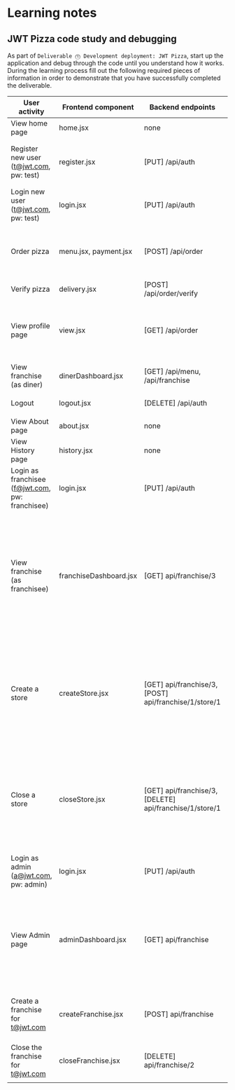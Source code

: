 # Learning notes

## JWT Pizza code study and debugging

As part of `Deliverable ⓵ Development deployment: JWT Pizza`, start up the application and debug through the code until you understand how it works. During the learning process fill out the following required pieces of information in order to demonstrate that you have successfully completed the deliverable.

| User activity                                       | Frontend component     | Backend endpoints               | Database SQL |
| --------------------------------------------------- | ------------------     | ------------------------------- | ------------ |
| View home page                                      | home.jsx               | none                            | none         |
| Register new user<br/>(t@jwt.com, pw: test)         | register.jsx           | [PUT] /api/auth                 | `INSERT INTO user (name, email, password) VALUES (?, ?, ?)`, `INSERT INTO userRole (userId, role, objectId) VALUES (?, ?, ?)`, `INSERT INTO auth (token, userId) VALUES (?, ?)` |
| Login new user<br/>(t@jwt.com, pw: test)            | login.jsx              | [PUT] /api/auth                 | `SELECT * FROM user WHERE email=?`, `INSERT INTO auth (token, userId) VALUES (?, ?)`           |
| Order pizza                                         | menu.jsx, payment.jsx  | [POST] /api/order               | `SELECT userId FROM auth WHERE token=?`, `INSERT INTO dinerOrder (dinerId, franchiseId, storeId, date) VALUES (?, ?, ?, now())`, `INSERT INTO orderItem (orderId, menuId, description, price) VALUES (?, ?, ?, ?)` |
| Verify pizza                                        | delivery.jsx          | [POST] /api/order/verify        | none             |
| View profile page                                   | view.jsx               | [GET] /api/order                | `SELECT userId FROM auth WHERE token=?`, `SELECT id, franchiseId, storeId, date FROM dinerOrder WHERE dinerId=? LIMIT ${offset},${config.db.listPerPage}`, `SELECT id, menuId, description, price FROM orderItem WHERE orderId=?` |
| View franchise<br/>(as diner)                       | dinerDashboard.jsx     | [GET] /api/menu, /api/franchise | `SELECT userId FROM auth WHERE token=?`, `SELECT * FROM menu`, `SELECT id, name FROM franchise`             |
| Logout                                              | logout.jsx             | [DELETE] /api/auth              | `SELECT userId FROM auth WHERE token=?`, `DELETE FROM auth WHERE token=?` |
| View About page                                     | about.jsx              | none                            | none         |
| View History page                                   | history.jsx            | none                            | none         |
| Login as franchisee<br/>(f@jwt.com, pw: franchisee) | login.jsx              | [PUT] /api/auth                 | `SELECT * FROM user WHERE email=?`, `SELECT * FROM userRole WHERE userId=?`, `INSERT INTO auth (token, userId) VALUES (?, ?)`             |
| View franchise<br/>(as franchisee)                  | franchiseDashboard.jsx | [GET] api/franchise/3           | `SELECT userId FROM auth WHERE token=?`, `SELECT objectId FROM userRole WHERE role='franchisee' AND userId=?`, `SELECT id, name FROM franchise WHERE id in (${franchiseIds.join(',')})`, `SELECT u.id, u.name, u.email FROM userRole AS ur JOIN user AS u ON u.id=ur.userId WHERE ur.objectId=? AND ur.role='franchisee'`, `SELECT s.id, s.name, COALESCE(SUM(oi.price), 0) AS totalRevenue FROM dinerOrder AS do JOIN orderItem AS oi ON do.id=oi.orderId RIGHT JOIN store AS s ON s.id=do.storeId WHERE s.franchiseId=? GROUP BY s.id`             |
| Create a store                                      | createStore.jsx        | [GET] api/franchise/3, [POST] api/franchise/1/store/1                                | `SELECT userId FROM auth WHERE token=?`, `SELECT u.id, u.name, u.email FROM userRole AS ur JOIN user AS u ON u.id=ur.userId WHERE ur.objectId=? AND ur.role='franchisee'`, `SELECT s.id, s.name, COALESCE(SUM(oi.price), 0) AS totalRevenue FROM dinerOrder AS do JOIN orderItem AS oi ON do.id=oi.orderId RIGHT JOIN store AS s ON s.id=do.storeId WHERE s.franchiseId=? GROUP BY s.id`, `INSERT INTO store (franchiseId, name) VALUES (?, ?)`            |
| Close a store                                       | closeStore.jsx         | [GET] api/franchise/3, [DELETE] api/franchise/1/store/1 | `SELECT userId FROM auth WHERE token=?`, `SELECT u.id, u.name, u.email FROM userRole AS ur JOIN user AS u ON u.id=ur.userId WHERE ur.objectId=? AND ur.role='franchisee'`, `SELECT s.id, s.name, COALESCE(SUM(oi.price), 0) AS totalRevenue FROM dinerOrder AS do JOIN orderItem AS oi ON do.id=oi.orderId RIGHT JOIN store AS s ON s.id=do.storeId WHERE s.franchiseId=? GROUP BY s.id`, `DELETE FROM store WHERE franchiseId=? AND id=?`             |
| Login as admin<br/>(a@jwt.com, pw: admin)           | login.jsx              | [PUT] /api/auth                                | `SELECT * FROM user WHERE email=?`, `SELECT * FROM userRole WHERE userId=?`, `INSERT INTO auth (token, userId) VALUES (?, ?)`             |
| View Admin page                                     | adminDashboard.jsx     | [GET] api/franchise             | `SELECT userId FROM auth WHERE token=?`, `SELECT id, name FROM franchise`, `SELECT u.id, u.name, u.email FROM userRole AS ur JOIN user AS u ON u.id=ur.userId WHERE ur.objectId=? AND ur.role='franchisee'`, `SELECT s.id, s.name, COALESCE(SUM(oi.price), 0) AS totalRevenue FROM dinerOrder AS do JOIN orderItem AS oi ON do.id=oi.orderId RIGHT JOIN store AS s ON s.id=do.storeId WHERE s.franchiseId=? GROUP BY s.id`             |
| Create a franchise for t@jwt.com                    | createFranchise.jsx    | [POST] api/franchise            | `SELECT userId FROM auth WHERE token=?`, `SELECT id, name FROM user WHERE email=?`, `INSERT INTO franchise (name) VALUES (?)`, `INSERT INTO userRole (userId, role, objectId) VALUES (?, ?, ?)`             |
| Close the franchise for t@jwt.com                   | closeFranchise.jsx     | [DELETE] api/franchise/2                                | `SELECT userId FROM auth WHERE token=?`, `DELETE FROM store WHERE franchiseId=?`,  `DELETE FROM userRole WHERE objectId=?`, `DELETE FROM franchise WHERE id=?`             |
